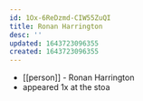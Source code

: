 ```yaml
---
id: 1Ox-6ReDzmd-CIW55ZuQI
title: Ronan Harrington
desc: ''
updated: 1643723096355
created: 1643723096355
---
```



- [[person]] - Ronan Harrington
- appeared 1x at the stoa
